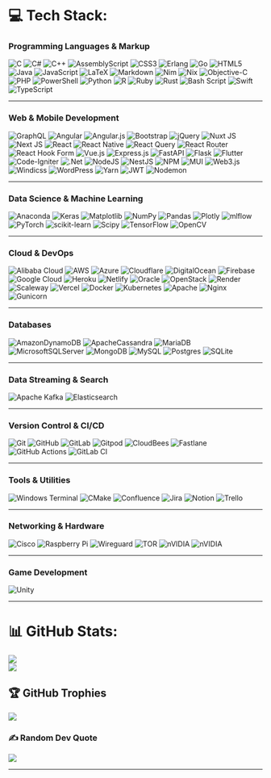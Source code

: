 
# 💻 Tech Stack:

### Programming Languages & Markup  
![C](https://img.shields.io/badge/c-%2300599C.svg?style=for-the-badge&logo=c&logoColor=white)  ![C#](https://img.shields.io/badge/c%23-%23239120.svg?style=for-the-badge&logo=csharp&logoColor=white)  ![C++](https://img.shields.io/badge/c++-%2300599C.svg?style=for-the-badge&logo=c%2B%2B&logoColor=white)  ![AssemblyScript](https://img.shields.io/badge/assembly%20script-%23000000.svg?style=for-the-badge&logo=assemblyscript&logoColor=white)  ![CSS3](https://img.shields.io/badge/css3-%231572B6.svg?style=for-the-badge&logo=css3&logoColor=white)  ![Erlang](https://img.shields.io/badge/Erlang-white.svg?style=for-the-badge&logo=erlang&logoColor=a90533)  ![Go](https://img.shields.io/badge/go-%2300ADD8.svg?style=for-the-badge&logo=go&logoColor=white)  ![HTML5](https://img.shields.io/badge/html5-%23E34F26.svg?style=for-the-badge&logo=html5&logoColor=white)  ![Java](https://img.shields.io/badge/java-%23ED8B00.svg?style=for-the-badge&logo=openjdk&logoColor=white)  ![JavaScript](https://img.shields.io/badge/javascript-%23323330.svg?style=for-the-badge&logo=javascript&logoColor=%23F7DF1E)  ![LaTeX](https://img.shields.io/badge/latex-%23008080.svg?style=for-the-badge&logo=latex&logoColor=white)  ![Markdown](https://img.shields.io/badge/markdown-%23000000.svg?style=for-the-badge&logo=markdown&logoColor=white)  ![Nim](https://img.shields.io/badge/nim-%23FFE953.svg?style=for-the-badge&logo=nim&logoColor=white)  ![Nix](https://img.shields.io/badge/NIX-5277C3.svg?style=for-the-badge&logo=NixOS&logoColor=white)  ![Objective-C](https://img.shields.io/badge/OBJECTIVE--C-%233A95E3.svg?style=for-the-badge&logo=apple&logoColor=white)  ![PHP](https://img.shields.io/badge/php-%23777BB4.svg?style=for-the-badge&logo=php&logoColor=white)  ![PowerShell](https://img.shields.io/badge/PowerShell-%235391FE.svg?style=for-the-badge&logo=powershell&logoColor=white)  ![Python](https://img.shields.io/badge/python-3670A0?style=for-the-badge&logo=python&logoColor=ffdd54)  ![R](https://img.shields.io/badge/r-%23276DC3.svg?style=for-the-badge&logo=r&logoColor=white)  ![Ruby](https://img.shields.io/badge/ruby-%23CC342D.svg?style=for-the-badge&logo=ruby&logoColor=white)  ![Rust](https://img.shields.io/badge/rust-%23000000.svg?style=for-the-badge&logo=rust&logoColor=white)  ![Bash Script](https://img.shields.io/badge/bash_script-%23121011.svg?style=for-the-badge&logo=gnu-bash&logoColor=white)  ![Swift](https://img.shields.io/badge/swift-F54A2A?style=for-the-badge&logo=swift&logoColor=white)  ![TypeScript](https://img.shields.io/badge/typescript-%23007ACC.svg?style=for-the-badge&logo=typescript&logoColor=white)

---

### Web & Mobile Development  
![GraphQL](https://img.shields.io/badge/-GraphQL-E10098?style=for-the-badge&logo=graphql&logoColor=white)  ![Angular](https://img.shields.io/badge/angular-%23DD0031.svg?style=for-the-badge&logo=angular&logoColor=white)  ![Angular.js](https://img.shields.io/badge/angular.js-%23E23237.svg?style=for-the-badge&logo=angularjs&logoColor=white)  ![Bootstrap](https://img.shields.io/badge/bootstrap-%238511FA.svg?style=for-the-badge&logo=bootstrap&logoColor=white)  ![jQuery](https://img.shields.io/badge/jquery-%230769AD.svg?style=for-the-badge&logo=jquery&logoColor=white)  ![Nuxt JS](https://img.shields.io/badge/Nuxt-002E3B?style=for-the-badge&logo=nuxt.js&logoColor=#00DC82)  ![Next JS](https://img.shields.io/badge/Next-black?style=for-the-badge&logo=next.js&logoColor=white)  ![React](https://img.shields.io/badge/react-%2320232a.svg?style=for-the-badge&logo=react&logoColor=%2361DAFB)  ![React Native](https://img.shields.io/badge/react_native-%2320232a.svg?style=for-the-badge&logo=react&logoColor=%2361DAFB)  ![React Query](https://img.shields.io/badge/-React%20Query-FF4154?style=for-the-badge&logo=react%20query&logoColor=white)  ![React Router](https://img.shields.io/badge/React_Router-CA4245?style=for-the-badge&logo=react-router&logoColor=white)  ![React Hook Form](https://img.shields.io/badge/React%20Hook%20Form-%23EC5990.svg?style=for-the-badge&logo=reacthookform&logoColor=white)  ![Vue.js](https://img.shields.io/badge/vue.js-%2335495e.svg?style=for-the-badge&logo=vuedotjs&logoColor=%234FC08D)  ![Express.js](https://img.shields.io/badge/express.js-%23404d59.svg?style=for-the-badge&logo=express&logoColor=%2361DAFB)  ![FastAPI](https://img.shields.io/badge/FastAPI-005571?style=for-the-badge&logo=fastapi)  ![Flask](https://img.shields.io/badge/flask-%23000.svg?style=for-the-badge&logo=flask&logoColor=white)  ![Flutter](https://img.shields.io/badge/Flutter-%2302569B.svg?style=for-the-badge&logo=Flutter&logoColor=white)  ![Code-Igniter](https://img.shields.io/badge/CodeIgniter-%23EF4223.svg?style=for-the-badge&logo=codeIgniter&logoColor=white)  ![.Net](https://img.shields.io/badge/.NET-5C2D91?style=for-the-badge&logo=.net&logoColor=white)  ![NodeJS](https://img.shields.io/badge/node.js-6DA55F?style=for-the-badge&logo=node.js&logoColor=white)  ![NestJS](https://img.shields.io/badge/nestjs-%23E0234E.svg?style=for-the-badge&logo=nestjs&logoColor=white)  ![NPM](https://img.shields.io/badge/NPM-%23CB3837.svg?style=for-the-badge&logo=npm&logoColor=white)  ![MUI](https://img.shields.io/badge/MUI-%230081CB.svg?style=for-the-badge&logo=mui&logoColor=white)  ![Web3.js](https://img.shields.io/badge/web3.js-F16822?style=for-the-badge&logo=web3.js&logoColor=white)  ![Windicss](https://img.shields.io/badge/windicss-48B0F1.svg?style=for-the-badge&logo=windi-css&logoColor=white)  ![WordPress](https://img.shields.io/badge/WordPress-%23117AC9.svg?style=for-the-badge&logo=WordPress&logoColor=white)  ![Yarn](https://img.shields.io/badge/yarn-%232C8EBB.svg?style=for-the-badge&logo=yarn&logoColor=white)  ![JWT](https://img.shields.io/badge/JWT-black?style=for-the-badge&logo=JSON%20web%20tokens)  ![Nodemon](https://img.shields.io/badge/NODEMON-%23323330.svg?style=for-the-badge&logo=nodemon&logoColor=%BBDEAD)

---

### Data Science & Machine Learning  
![Anaconda](https://img.shields.io/badge/Anaconda-%2344A833.svg?style=for-the-badge&logo=anaconda&logoColor=white)  ![Keras](https://img.shields.io/badge/Keras-%23D00000.svg?style=for-the-badge&logo=Keras&logoColor=white)  ![Matplotlib](https://img.shields.io/badge/Matplotlib-%23ffffff.svg?style=for-the-badge&logo=Matplotlib&logoColor=black)  ![NumPy](https://img.shields.io/badge/numpy-%23013243.svg?style=for-the-badge&logo=numpy&logoColor=white)  ![Pandas](https://img.shields.io/badge/pandas-%23150458.svg?style=for-the-badge&logo=pandas&logoColor=white)  ![Plotly](https://img.shields.io/badge/Plotly-%233F4F75.svg?style=for-the-badge&logo=plotly&logoColor=white)  ![mlflow](https://img.shields.io/badge/mlflow-%23d9ead3.svg?style=for-the-badge&logo=numpy&logoColor=blue)  ![PyTorch](https://img.shields.io/badge/PyTorch-%23EE4C2C.svg?style=for-the-badge&logo=PyTorch&logoColor=white)  ![scikit-learn](https://img.shields.io/badge/scikit--learn-%23F7931E.svg?style=for-the-badge&logo=scikit-learn&logoColor=white)  ![Scipy](https://img.shields.io/badge/SciPy-%230C55A5.svg?style=for-the-badge&logo=scipy&logoColor=%white)  ![TensorFlow](https://img.shields.io/badge/TensorFlow-%23FF6F00.svg?style=for-the-badge&logo=TensorFlow&logoColor=white)  ![OpenCV](https://img.shields.io/badge/opencv-%23white.svg?style=for-the-badge&logo=opencv&logoColor=white)

---

### Cloud & DevOps  
![Alibaba Cloud](https://img.shields.io/badge/AlibabaCloud-%23FF6701.svg?style=for-the-badge&logo=alibabacloud&logoColor=white)  ![AWS](https://img.shields.io/badge/AWS-%23FF9900.svg?style=for-the-badge&logo=amazon-aws&logoColor=white)  ![Azure](https://img.shields.io/badge/azure-%230072C6.svg?style=for-the-badge&logo=microsoftazure&logoColor=white)  ![Cloudflare](https://img.shields.io/badge/Cloudflare-F38020?style=for-the-badge&logo=Cloudflare&logoColor=white)  ![DigitalOcean](https://img.shields.io/badge/DigitalOcean-%230167ff.svg?style=for-the-badge&logo=digitalOcean&logoColor=white)  ![Firebase](https://img.shields.io/badge/firebase-%23039BE5.svg?style=for-the-badge&logo=firebase)  ![Google Cloud](https://img.shields.io/badge/GoogleCloud-%234285F4.svg?style=for-the-badge&logo=google-cloud&logoColor=white)  ![Heroku](https://img.shields.io/badge/heroku-%23430098.svg?style=for-the-badge&logo=heroku&logoColor=white)  ![Netlify](https://img.shields.io/badge/netlify-%23000000.svg?style=for-the-badge&logo=netlify&logoColor=#00C7B7)  ![Oracle](https://img.shields.io/badge/Oracle-F80000?style=for-the-badge&logo=oracle&logoColor=white)  ![OpenStack](https://img.shields.io/badge/Openstack-%23f01742.svg?style=for-the-badge&logo=openstack&logoColor=white)  ![Render](https://img.shields.io/badge/Render-%46E3B7.svg?style=for-the-badge&logo=render&logoColor=white)  ![Scaleway](https://img.shields.io/badge/SCALEWAY-%234f0599.svg?style=for-the-badge&logo=scaleway&logoColor=white)  ![Vercel](https://img.shields.io/badge/vercel-%23000000.svg?style=for-the-badge&logo=vercel&logoColor=white)  ![Docker](https://img.shields.io/badge/docker-%230db7ed.svg?style=for-the-badge&logo=docker&logoColor=white)  ![Kubernetes](https://img.shields.io/badge/kubernetes-%23326ce5.svg?style=for-the-badge&logo=kubernetes&logoColor=white)  ![Apache](https://img.shields.io/badge/apache-%23D42029.svg?style=for-the-badge&logo=apache&logoColor=white)  ![Nginx](https://img.shields.io/badge/nginx-%23009639.svg?style=for-the-badge&logo=nginx&logoColor=white)  ![Gunicorn](https://img.shields.io/badge/gunicorn-%298729.svg?style=for-the-badge&logo=gunicorn&logoColor=white)

---

### Databases  
![AmazonDynamoDB](https://img.shields.io/badge/Amazon%20DynamoDB-4053D6?style=for-the-badge&logo=Amazon%20DynamoDB&logoColor=white)  ![ApacheCassandra](https://img.shields.io/badge/cassandra-%231287B1.svg?style=for-the-badge&logo=apache-cassandra&logoColor=white)  ![MariaDB](https://img.shields.io/badge/MariaDB-003545?style=for-the-badge&logo=mariadb&logoColor=white)  ![MicrosoftSQLServer](https://img.shields.io/badge/Microsoft%20SQL%20Server-CC2927?style=for-the-badge&logo=microsoft%20sql%20server&logoColor=white)  ![MongoDB](https://img.shields.io/badge/MongoDB-%234ea94b.svg?style=for-the-badge&logo=mongodb&logoColor=white)  ![MySQL](https://img.shields.io/badge/mysql-4479A1.svg?style=for-the-badge&logo=mysql&logoColor=white)  ![Postgres](https://img.shields.io/badge/postgres-%23316192.svg?style=for-the-badge&logo=postgresql&logoColor=white)  ![SQLite](https://img.shields.io/badge/sqlite-%2307405e.svg?style=for-the-badge&logo=sqlite&logoColor=white)

---

### Data Streaming & Search  
![Apache Kafka](https://img.shields.io/badge/Apache%20Kafka-000?style=for-the-badge&logo=apachekafka)  ![Elasticsearch](https://img.shields.io/badge/elasticsearch-%230377CC.svg?style=for-the-badge&logo=elasticsearch&logoColor=white)

---

### Version Control & CI/CD  
![Git](https://img.shields.io/badge/git-%23F05033.svg?style=for-the-badge&logo=git&logoColor=white)  ![GitHub](https://img.shields.io/badge/github-%23121011.svg?style=for-the-badge&logo=github&logoColor=white)  ![GitLab](https://img.shields.io/badge/gitlab-%23181717.svg?style=for-the-badge&logo=gitlab&logoColor=white)  ![Gitpod](https://img.shields.io/badge/gitpod-f06611.svg?style=for-the-badge&logo=gitpod&logoColor=white)  ![CloudBees](https://img.shields.io/badge/CloudBees-1997B5&?logo=cloudbees&logoColor=white&style=for-the-badge)  ![Fastlane](https://img.shields.io/badge/fastlane-%2382bd4e.svg?style=for-the-badge&logo=fastlane&logoColor=black)  ![GitHub Actions](https://img.shields.io/badge/github%20actions-%232671E5.svg?style=for-the-badge&logo=githubactions&logoColor=white)  ![GitLab CI](https://img.shields.io/badge/gitlab%20CI-%23181717.svg?style=for-the-badge&logo=gitlab&logoColor=white)

---

### Tools & Utilities  
![Windows Terminal](https://img.shields.io/badge/Windows%20Terminal-%234D4D4D.svg?style=for-the-badge&logo=windows-terminal&logoColor=white)  ![CMake](https://img.shields.io/badge/CMake-%23008FBA.svg?style=for-the-badge&logo=cmake&logoColor=white)  ![Confluence](https://img.shields.io/badge/confluence-%23172BF4.svg?style=for-the-badge&logo=confluence&logoColor=white)  ![Jira](https://img.shields.io/badge/jira-%230A0FFF.svg?style=for-the-badge&logo=jira&logoColor=white)  ![Notion](https://img.shields.io/badge/Notion-%23000000.svg?style=for-the-badge&logo=notion&logoColor=white)  ![Trello](https://img.shields.io/badge/Trello-%23026AA7.svg?style=for-the-badge&logo=Trello&logoColor=white)

---

### Networking & Hardware  
![Cisco](https://img.shields.io/badge/cisco-%23049fd9.svg?style=for-the-badge&logo=cisco&logoColor=black)  ![Raspberry Pi](https://img.shields.io/badge/-Raspberry_Pi-C51A4A?style=for-the-badge&logo=Raspberry-Pi)  ![Wireguard](https://img.shields.io/badge/wireguard-%2388171A.svg?style=for-the-badge&logo=wireguard&logoColor=white)  ![TOR](https://img.shields.io/badge/tor-%237E4798.svg?style=for-the-badge&logo=tor-project&logoColor=white)  ![nVIDIA](https://img.shields.io/badge/cuda-000000.svg?style=for-the-badge&logo=nVIDIA&logoColor=green)  ![nVIDIA](https://img.shields.io/badge/nVIDIA-%2376B900.svg?style=for-the-badge&logo=nVIDIA&logoColor=white)

---

### Game Development  
![Unity](https://img.shields.io/badge/unity-%23000000.svg?style=for-the-badge&logo=unity&logoColor=white)

---


# 📊 GitHub Stats:
![](https://nirzak-streak-stats.vercel.app/?user=AyhamJo7&theme=dark&hide_border=true)<br/>
![](https://github-readme-stats.vercel.app/api/top-langs/?username=AyhamJo7&theme=dark&hide_border=true&include_all_commits=false&count_private=false&layout=compact&langs_count=9&hide=Procfile,DockerFile,Shell,R)

## 🏆 GitHub Trophies
![](https://github-profile-trophy.vercel.app/?username=AyhamJo7&theme=radical&no-frame=true&no-bg=true&margin-w=4&rank=-?,-C,-B)

### ✍️ Random Dev Quote
![](https://quotes-github-readme.vercel.app/api?type=horizontal&theme=radical)

---
